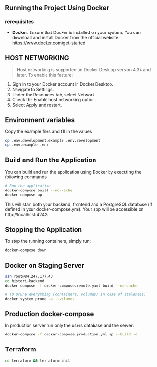 
## Running the Project Using Docker
### rerequisites
- **Docker**: Ensure that Docker is installed on your system. You can download and install Docker from the official website: https://www.docker.com/get-started

## HOST NETWORKING
> Host networking is supported on Docker Desktop version 4.34 and later. To enable this feature:
1. Sign in to your Docker account in Docker Desktop.
2. Navigate to Settings.
3. Under the Resources tab, select Network.
4. Check the Enable host networking option.
5. Select Apply and restart.

## Environment variables
Copy the example files and fill in the values
```bash
cp .env.development.example .env.development
cp .env.example .env
```

## Build and Run the Application

You can build and run the application using Docker by executing the following commands:

```bash
# Run the application
docker-compose build --no-cache
docker-compose up
```

This will start both your backend, frontend and a PostgreSQL database (if defined in your docker-compose.yml). Your app will be accessible on http://localhost:4242.

## Stopping the Application

To stop the running containers, simply run:

```bash
docker-compose down
```

## Docker on Staging Server
```bash
ssh root@84.247.177.43
cd histori-backend
docker compose -f docker-compose.remote.yaml build --no-cache

# TO prune everything (containers, volumes) in case of staleness:
docker system prune -a --volumes

```


## Production docker-compose
In production server run only the users database and the server:
```bash
docker-compose -f docker-compose.production.yml up --build -d
```

## Terraform
```bash
cd terraform && terraform init
```
